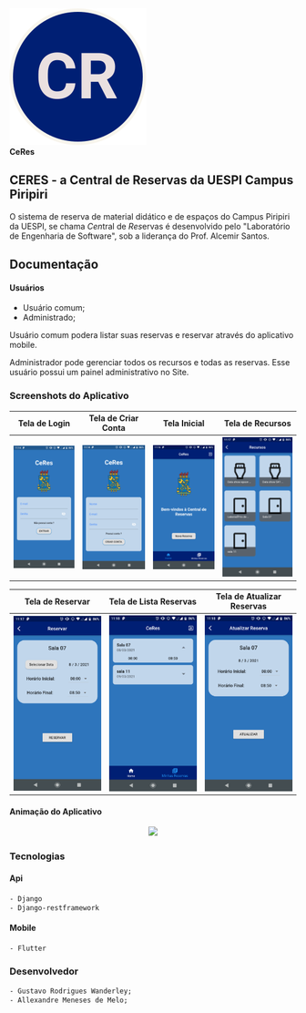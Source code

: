 <div style="align:center">
<img src = "screenshots/icone.svg"><br>
<strong> CeRes </strong>
</div>



## CERES - a Central de Reservas da UESPI Campus Piripiri

O sistema de reserva de material didático e de espaços do Campus Piripiri da UESPI, se chama *Cen*tral de *Res*ervas é desenvolvido pelo "Laboratório de Engenharia de Software", sob a liderança do Prof. Alcemir Santos.
 
## Documentação

#### Usuários
 - Usuário comum;
 - Administrado;

Usuário comum podera listar suas reservas e reservar através do aplicativo mobile.

Administrador pode gerenciar todos os recursos e todas as reservas. Esse usuário possui um painel administrativo no Site.

### Screenshots do Aplicativo 


<table>
    <thead>
        <tr>
            <th>
                Tela de Login
            </th>
            <th>
                Tela de Criar Conta
            </th>
            <th>
                Tela Inicial
            </th>
            <th>
                Tela de Recursos
            </th>
        </tr>
    </thead>
    <tbody>
        <tr>
            <th>
                <img src="screenshots/flutter_01.png" width="200">
            </th>
            <th>
                <img src="screenshots/flutter_02.png" width="200">
            </th>
            <th>
                <img src="screenshots/flutter_03.png" width="200">
            </th>
            <th>
                <img src="screenshots/flutter_04.png" width="200">
            </th>
        </tr>
    </tbody>
</table>


<table>
    <thead>
        <tr>
            <th>
                Tela de Reservar
            </th>
            <th>
                Tela de Lista Reservas
            </th>
            <th>
                Tela de Atualizar Reservas
            </th>
        </tr>
    </thead>
    <tbody>
        <tr>
            <th>
                <img src="screenshots/flutter_05.png" width="200"/>
            </th>
            <th>
                <img src="screenshots/flutter_06.png" width="200">
            </th>
            <th>
                <img src="screenshots/flutter_07.png" width="200">
            </th>
        </tr>
    </tbody>
</table>

#### Animação do Aplicativo
<center>
    <img width="300"  src="screenshots/anima.gif" />
</center>

### Tecnologias
#### Api
    - Django
    - Django-restframework
#### Mobile
    - Flutter

### Desenvolvedor
    - Gustavo Rodrigues Wanderley;
    - Allexandre Meneses de Melo;
